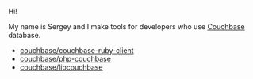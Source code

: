 Hi!

My name is Sergey and I make tools for developers who use [Couchbase](https://developer.couchbase.com/) database.

* [couchbase/couchbase-ruby-client](https://github.com/couchbase/couchbase-ruby-client)
* [couchbase/php-couchbase](https://github.com/couchbase/php-couchbase)
* [couchbase/libcouchbase](https://github.com/couchbase/libcouchbase)
